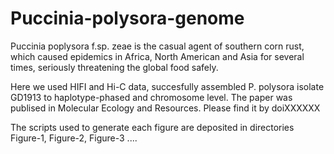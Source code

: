 # Puccinia-polysora-genome
Puccinia poplysora f.sp. zeae is the casual agent of southern corn rust,  which caused epidemics in Africa, North American and Asia for several times, seriously threatening the global food safely. 

Here we used HIFI and Hi-C data, succesfully assembled P. polysora isolate GD1913 to haplotype-phased and chromosome level. The paper was publised in Molecular Ecology and Resources. Please find it by doiXXXXXX

The scripts used to generate each figure are deposited in directories Figure-1, Figure-2, Figure-3 ....
